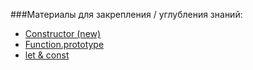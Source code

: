 ###Материалы для закрепления / углубления знаний:

- [Constructor (new)]
- [Function.prototype]
- [let & const]

[Constructor (new)]: https://learn.javascript.ru/constructor-new
[Function.prototype]: https://learn.javascript.ru/function-prototype
[let & const]: https://learn.javascript.ru/let-const
